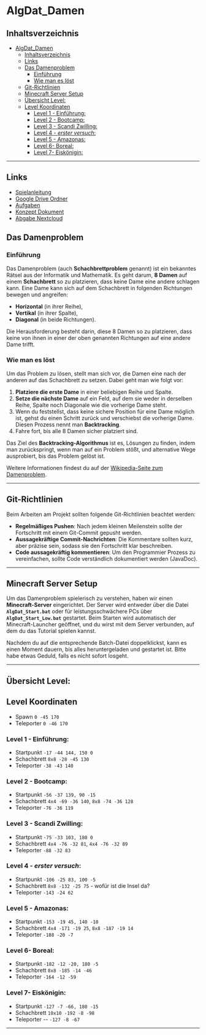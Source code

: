 # AlgDat_Damen

## Inhaltsverzeichnis
- [AlgDat\_Damen](#algdat_damen)
  - [Inhaltsverzeichnis](#inhaltsverzeichnis)
  - [Links](#links)
  - [Das Damenproblem](#das-damenproblem)
    - [Einführung](#einführung)
    - [Wie man es löst](#wie-man-es-löst)
  - [Git-Richtlinien](#git-richtlinien)
  - [Minecraft Server Setup](#minecraft-server-setup)
  - [Übersicht Level:](#übersicht-level)
  - [Level Koordinaten](#level-koordinaten)
    - [Level 1 - Einführung:](#level-1---einführung)
    - [Level 2 - Bootcamp:](#level-2---bootcamp)
    - [Level 3 - Scandi Zwilling:](#level-3---scandi-zwilling)
    - [Level 4 - _erster versuch_:](#level-4---erster-versuch)
    - [Level 5 - Amazonas:](#level-5---amazonas)
    - [Level 6- Boreal:](#level-6--boreal)
    - [Level 7- Eiskönigin:](#level-7--eiskönigin)

---

## Links
- [Spielanleitung](./Spielanleitung/README.md)
- [Google Drive Ordner](https://drive.google.com/drive/u/2/folders/1iFkhfj-n0NXlC7PCiuOdhN4oxlZpLrAY)
- [Aufgaben](Aufgaben%20Übersicht.pdf)
- [Konzept Dokument](https://docs.google.com/document/d/13CYumO2Ctvhs1VfjUhYJ1NVMbv2mjmXSdiNyZm6ToJY/edit)
- [Abgabe Nextcloud](https://micloud.hs-mittweida.de/index.php/s/aJtmY5M6AbCNoCS)


## Das Damenproblem

### Einführung

Das Damenproblem (auch **Schachbrettproblem** genannt) ist ein bekanntes Rätsel aus der Informatik und Mathematik. Es geht darum, **8 Damen** auf einem **Schachbrett** so zu platzieren, dass keine Dame eine andere schlagen kann. Eine Dame kann sich auf dem Schachbrett in folgenden Richtungen bewegen und angreifen:
- **Horizontal** (in ihrer Reihe),
- **Vertikal** (in ihrer Spalte),
- **Diagonal** (in beide Richtungen).

Die Herausforderung besteht darin, diese 8 Damen so zu platzieren, dass keine von ihnen in einer der oben genannten Richtungen auf eine andere Dame trifft.

### Wie man es löst

Um das Problem zu lösen, stellt man sich vor, die Damen eine nach der anderen auf das Schachbrett zu setzen. Dabei geht man wie folgt vor:

1. **Platziere die erste Dame** in einer beliebigen Reihe und Spalte.
2. **Setze die nächste Dame** auf ein Feld, auf dem sie weder in derselben Reihe, Spalte noch Diagonale wie die vorherige Dame steht.
3. Wenn du feststellst, dass keine sichere Position für eine Dame möglich ist, gehst du einen Schritt zurück und verschiebst die vorherige Dame. Diesen Prozess nennt man **Backtracking**.
4. Fahre fort, bis alle 8 Damen sicher platziert sind.

Das Ziel des **Backtracking-Algorithmus** ist es, Lösungen zu finden, indem man zurückspringt, wenn man auf ein Problem stößt, und alternative Wege ausprobiert, bis das Problem gelöst ist.

Weitere Informationen findest du auf der [Wikipedia-Seite zum Damenproblem](https://de.wikipedia.org/wiki/Damenproblem).

---

## Git-Richtlinien

Beim Arbeiten am Projekt sollten folgende Git-Richtlinien beachtet werden:

- **Regelmäßiges Pushen**: Nach jedem kleinen Meilenstein sollte der Fortschritt mit einem Git-Commit gepusht werden.
- **Aussagekräftige Commit-Nachrichten**: Die Kommentare sollten kurz, aber präzise sein, sodass sie den Fortschritt klar beschreiben.
- **Code aussagekräftig kommentieren**: Um den Programmier Prozess zu vereinfachen, sollte Code verständlich dokumentiert werden (JavaDoc).

---

## Minecraft Server Setup

Um das Damenproblem spielerisch zu verstehen, haben wir einen **Minecraft-Server** eingerichtet. Der Server wird entweder über die Datei **`AlgDat_Start.bat`** oder für leistungsschwächere PCs über **`AlgDat_Start_Low.bat`** gestartet. Beim Starten wird automatisch der Minecraft-Launcher geöffnet, und du wirst mit dem Server verbunden, auf dem du das Tutorial spielen kannst.

Nachdem du auf die entsprechende Batch-Datei doppelklickst, kann es einen Moment dauern, bis alles heruntergeladen und gestartet ist. Bitte habe etwas Geduld, falls es nicht sofort losgeht.

---

## Übersicht Level:
## Level Koordinaten
- Spawn `0 -45 170`
- Teleporter `0 -46 170`
### Level 1 - Einführung:
- Startpunkt `-17 -44 144, 150 0`
- Schachbrett `8x8 -28 -45 130`
- Teleporter `-38 -43 140`
### Level 2 - Bootcamp:
- Startpunkt `-56 -37 139, 90 -15`
- Schachbrett `4x4 -69 -36 140`, `8x8 -74 -36 128`
- Teleporter `-76 -36 119`
### Level 3 - Scandi Zwilling:
- Startpunkt `-75 -33 103, 180 0`
- Schachbrett `4x4 -76 -32 81`, `4x4 -76 -32 89`
- Teleporter `-88 -32 83`
### Level 4 - _erster versuch_:
- Startpunkt `-106 -25 83, 100 -5`
- Schachbrett `8x8 -132 -25 75` - wofür ist die Insel da?
- Teleporter `-143 -24 62`
### Level 5 - Amazonas:
- Startpunkt `-153 -19 45, 140 -10`
- Schachbrett `4x4 -171 -19 25`, `8x8 -187 -19 14`
- Teleporter `-188 -20 -7`
### Level 6- Boreal:
- Startpunkt `-182 -12 -20, 180 -5`
- Schachbrett `8x8 -185 -14 -46`
- Teleporter `-164 -12 -59`
### Level 7- Eiskönigin:
- Startpunkt `-127 -7 -66, 180 -15`
- Schachbrett `10x10 -192 -8 -98`
- Teleporter -- `-127 -8 -67`
---
